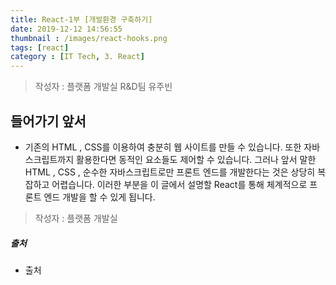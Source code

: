 ```yaml
---
title: React-1부 [개발환경 구축하기]
date: 2019-12-12 14:56:55
thumbnail : /images/react-hooks.png
tags: [react]
category : [IT Tech, 3. React]
---
```


> 작성자 : 플랫폼 개발실 R&D팀 유주빈

## 들어가기 앞서

- 기존의 HTML , CSS를 이용하여 충분히 웹 사이트를 만들 수 있습니다. 또한 자바스크립트까지 활용한다면 동적인 요소들도 제어할 수 있습니다. 그러나 앞서 말한 HTML , CSS , 순수한 자바스크립트로만 프론트 엔드를 개발한다는 것은 상당히 복잡하고 어렵습니다. 이러한 부분을 이 글에서 설명할 React를 통해 체계적으로 프론트 엔드 개발을 할 수 있게 됩니다.

> 작성자 : 플랫폼 개발실

##### 출처
  - 출처